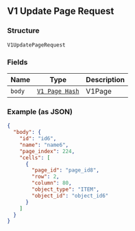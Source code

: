 ## V1 Update Page Request

### Structure

`V1UpdatePageRequest`

### Fields

| Name | Type | Description |
|  --- | --- | --- |
| `body` | [`V1 Page Hash`](/doc/models/v1-page.md) | V1Page |

### Example (as JSON)

```json
{
  "body": {
    "id": "id6",
    "name": "name6",
    "page_index": 224,
    "cells": [
      {
        "page_id": "page_id8",
        "row": 2,
        "column": 80,
        "object_type": "ITEM",
        "object_id": "object_id6"
      }
    ]
  }
}
```


